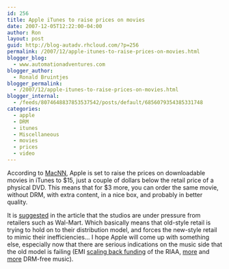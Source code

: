 ```yaml
---
id: 256
title: Apple iTunes to raise prices on movies
date: 2007-12-05T12:22:00-04:00
author: Ron
layout: post
guid: http://blog-autadv.rhcloud.com/?p=256
permalink: /2007/12/apple-itunes-to-raise-prices-on-movies.html
blogger_blog:
  - www.automationadventures.com
blogger_author:
  - Ronald Bruintjes
blogger_permalink:
  - /2007/12/apple-itunes-to-raise-prices-on-movies.html
blogger_internal:
  - /feeds/8074648837853537542/posts/default/6856079354385331748
categories:
  - apple
  - DRM
  - itunes
  - Miscellaneous
  - movies
  - prices
  - video
---
```

According to [MacNN](http://www.macnn.com/articles/07/12/03/itunes.movie.price.claim/), Apple is set to raise the prices on downloadable movies in iTunes to $15, just a couple of dollars below the retail price of a physical DVD. This means that for $3 more, you can order the same movie, without DRM, with extra content, in a nice box, and probably in better quality.

It is [suggested](http://macnn.com/rd/90912==http://www.electronista.com/articles/06/09/29/wal.mart.itunes.coupons/) in the article that the studios are under pressure from retailers such as Wal-Mart. Which basically means that old-style retail is trying to hold on to their distribution model, and forces the new-style retail to mimic their inefficiencies... I hope Apple will come up with something else, especially now that there are serious indications on the music side that the old model is failing (EMI [scaling back funding](http://arstechnica.com/news.ars/post/20071128-report-emi-looking-to-slash-funding-for-riaa-ifpi.html) of the RIAA, [more](http://www.engadget.com/2007/09/25/amazon-launches-drm-free-amazon-mp3-music-downloads/) and [more](http://www.apple.com/pr/library/2007/04/02itunes.html) DRM-free music).